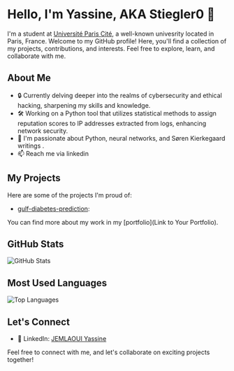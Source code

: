 # Hello, I'm  Yassine, AKA Stiegler0 👋

I'm a student at [Université Paris Cité](https://u-paris.fr/en/), a well-known univesrity located in Paris, France. Welcome to my GitHub profile! Here, you'll find a collection of my projects, contributions, and interests. Feel free to explore, learn, and collaborate with me.
## About Me

- 🔒 Currently delving deeper into the realms of cybersecurity and ethical hacking, sharpening my skills and knowledge.
- 🛠️ Working on a Python tool that utilizes statistical methods to assign reputation scores to IP addresses extracted from logs, enhancing network security.
- 🔭 I'm passionate about Python, neural networks, and Søren Kierkegaard writings .
- 📫 Reach me via linkedin


## My Projects

Here are some of the projects I'm proud of:

- [gulf-diabetes-prediction](https://github.com/Stiegler0/gulf-diabetes-prediction): 


You can find more about my work in my [portfolio](Link to Your Portfolio).

## GitHub Stats

![GitHub Stats](https://github-readme-stats.vercel.app/api?username=Stiegler0&show_icons=true&theme=dark)

## Most Used Languages

![Top Languages](https://github-readme-stats.vercel.app/api/top-langs/?username=Stiegler0&layout=compact&theme=dark)

## Let's Connect
- 💼 LinkedIn: [JEMLAOUI Yassine](https://www.linkedin.com/in/yassine-jemlaoui-a4bb8b202/)

Feel free to connect with me, and let's collaborate on exciting projects together!

<!-- Add more sections and personalize further as needed -->
